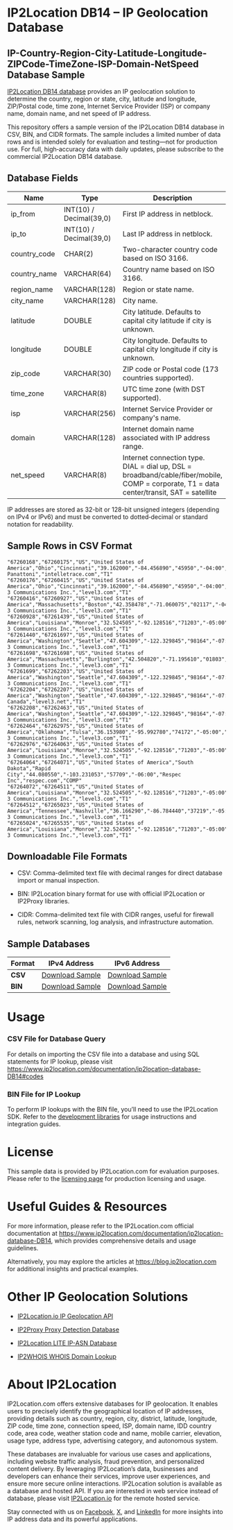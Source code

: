 # IP2Location DB14 – IP Geolocation Database

## IP-Country-Region-City-Latitude-Longitude-ZIPCode-TimeZone-ISP-Domain-NetSpeed Database Sample

[IP2Location DB14 database](https://www.ip2location.com/database/db14-ip-country-region-city-latitude-longitude-zipcode-timezone-isp-domain-netspeed) provides an IP geolocation solution to determine the country, region or state, city, latitude and longitude, ZIP/Postal code, time zone, Internet Service Provider (ISP) or company name, domain name, and net speed of IP address.

This repository offers a sample version of the IP2Location DB14 database in CSV, BIN, and CIDR formats. The sample includes a limited number of data rows and is intended solely for evaluation and testing—not for production use. For full, high‑accuracy data with daily updates, please subscribe to the commercial IP2Location DB14 database. 

## Database Fields

| **Name**         | **Type**                          | **Description**                                                                                   |
|--------------|-------------------------------|-----------------------------------------------------------------------------------------------|
| ip_from      | INT(10) / Decimal(39,0)       | First IP address in netblock.                                                                 |
| ip_to        | INT(10) / Decimal(39,0)       | Last IP address in netblock.                                                                  |
| country_code | CHAR(2)                       | Two-character country code based on ISO 3166.                                                 |
| country_name | VARCHAR(64)                   | Country name based on ISO 3166.                                                               |
| region_name  | VARCHAR(128)                  | Region or state name.                                                                         |
| city_name    | VARCHAR(128)                  | City name.                                                                                     |
| latitude     | DOUBLE                        | City latitude. Defaults to capital city latitude if city is unknown.                         |
| longitude    | DOUBLE                        | City longitude. Defaults to capital city longitude if city is unknown.                       |
| zip_code     | VARCHAR(30)                   | ZIP code or Postal code (173 countries supported).                                           |
| time_zone    | VARCHAR(8)                    | UTC time zone (with DST supported).                                                           |
| isp          | VARCHAR(256)                  | Internet Service Provider or company's name.                                                  |
| domain       | VARCHAR(128)                  | Internet domain name associated with IP address range.                                        |
| net_speed    | VARCHAR(8)                    | Internet connection type. <br> DIAL = dial up, DSL = broadband/cable/fiber/mobile, <br> COMP = corporate, T1 = data center/transit, SAT = satellite |

IP addresses are stored as 32-bit or 128-bit unsigned integers (depending on IPv4 or IPv6) and must be converted to dotted‑decimal or standard notation for readability.

## Sample Rows in CSV Format
```csv
"67260168","67260175","US","United States of America","Ohio","Cincinnati","39.162000","-84.456890","45950","-04:00","Intelletrace Panattoni","intelletrace.com","T1"
"67260176","67260415","US","United States of America","Ohio","Cincinnati","39.162000","-84.456890","45950","-04:00","Level 3 Communications Inc.","level3.com","T1"
"67260416","67260927","US","United States of America","Massachusetts","Boston","42.358478","-71.060075","02117","-04:00","Level 3 Communications Inc.","level3.com","T1"
"67260928","67261439","US","United States of America","Louisiana","Monroe","32.524505","-92.128516","71203","-05:00","Level 3 Communications Inc.","level3.com","T1"
"67261440","67261697","US","United States of America","Washington","Seattle","47.604309","-122.329845","98164","-07:00","Level 3 Communications Inc.","level3.com","T1"
"67261698","67261698","US","United States of America","Massachusetts","Burlington","42.504820","-71.195610","01803","-04:00","Level 3 Communications Inc.","level3.com","T1"
"67261699","67262203","US","United States of America","Washington","Seattle","47.604309","-122.329845","98164","-07:00","Level 3 Communications Inc.","level3.com","T1"
"67262204","67262207","US","United States of America","Washington","Seattle","47.604309","-122.329845","98164","-07:00","Survitec Canada","level3.net","T1"
"67262208","67262463","US","United States of America","Washington","Seattle","47.604309","-122.329845","98164","-07:00","Level 3 Communications Inc.","level3.com","T1"
"67262464","67262975","US","United States of America","Oklahoma","Tulsa","36.153980","-95.992780","74172","-05:00","Level 3 Communications Inc.","level3.com","T1"
"67262976","67264063","US","United States of America","Louisiana","Monroe","32.524505","-92.128516","71203","-05:00","Level 3 Communications Inc.","level3.com","T1"
"67264064","67264071","US","United States of America","South Dakota","Rapid City","44.080550","-103.231053","57709","-06:00","Respec Inc","respec.com","COMP"
"67264072","67264511","US","United States of America","Louisiana","Monroe","32.524505","-92.128516","71203","-05:00","Level 3 Communications Inc.","level3.com","T1"
"67264512","67265023","US","United States of America","Tennessee","Nashville","36.166290","-86.784440","37219","-05:00","Level 3 Communications Inc.","level3.com","T1"
"67265024","67265535","US","United States of America","Louisiana","Monroe","32.524505","-92.128516","71203","-05:00","Level 3 Communications Inc.","level3.com","T1"
```

## Downloadable File Formats

- CSV: Comma-delimited text file with decimal ranges for direct database import or manual inspection.

- BIN: IP2Location binary format for use with official IP2Location or IP2Proxy libraries.

- CIDR: Comma-delimited text file with CIDR ranges, useful for firewall rules, network scanning, log analysis, and infrastructure automation.

## Sample Databases

| Format       | IPv4 Address                                                                                                         | IPv6 Address                                                                                                         |
|--------------|---------------------------------------------------------------------------------------------------------------------|---------------------------------------------------------------------------------------------------------------------|
| **CSV** | [Download Sample](https://github.com/ip2location/sample-databases/tree/main/IP2Location/DB14/ip2location-DB14-sample.ipv4.csv) | [Download Sample](https://github.com/ip2location/sample-databases/tree/main/IP2Location/DB14/ip2location-DB14-sample.ipv6.csv) |
| **BIN** | [Download Sample](https://github.com/ip2location/sample-databases/tree/main/IP2Location/DB14/ip2location-DB14-sample.ipv4.bin) | [Download Sample](https://github.com/ip2location/sample-databases/tree/main/IP2Location/DB14/ip2location-DB14-sample.ipv6.bin) |

# Usage

### CSV File for Database Query

For details on importing the CSV file into a database and using SQL statements for IP lookup, please visit <https://www.ip2location.com/documentation/ip2location-database-DB14#codes>

### BIN File for IP Lookup

To perform IP lookups with the BIN file, you’ll need to use the IP2Location SDK. Refer to the [development libraries](https://www.ip2location.com/development-libraries/) for usage instructions and integration guides.

# License

This sample data is provided by IP2Location.com for evaluation purposes. Please refer to the [licensing page](https://www.ip2location.com/licensing) for production licensing and usage.

# Useful Guides & Resources

For more information, please refer to the IP2Location.com official documentation at <https://www.ip2location.com/documentation/ip2location-database-DB14>, which provides comprehensive details and usage guidelines.

Alternatively, you may explore the articles at <https://blog.ip2location.com> for additional insights and practical examples.

# Other IP Geolocation Solutions

- [IP2Location.io IP Geolocation API](https://www.ip2location.io)

- [IP2Proxy Proxy Detection Database](https://www.ip2location.com/database/ip2proxy)

- [IP2Location LITE IP-ASN Database](https://lite.ip2location.com/database-asn)

- [IP2WHOIS WHOIS Domain Lookup](https://www.ip2whois.com/)

# About IP2Location

IP2Location.com offers extensive databases for IP geolocation. It enables users to precisely identify the geographical location of IP addresses, providing details such as country, region, city, district, latitude, longitude, ZIP code, time zone, connection speed, ISP, domain name, IDD country code, area code, weather station code and name, mobile carrier, elevation, usage type, address type, advertising category, and autonomous system.

These databases are invaluable for various use cases and applications, including website traffic analysis, fraud prevention, and personalized content delivery. By leveraging IP2Location’s data, businesses and developers can enhance their services, improve user experiences, and ensure more secure online interactions. IP2Location solution is available as a database and hosted API. If you are interested in web service instead of database, please visit [IP2Location.io](https://www.ip2location.io) for the remote hosted service.

Stay connected with us on [Facebook](https://www.facebook.com/ip2location), [X](https://x.com/ip2location), and [LinkedIn](https://www.linkedin.com/company/ip2location) for more insights into IP address data and its powerful applications.
